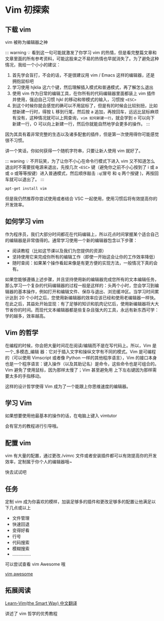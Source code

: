 # Vim 初探索

## 下载 vim

vim 被称为编辑器之神

::: warning 💡 看到这一句可能就激发了你学习 vim 的热情，但是看完整篇文章和文章里面的所有参考资料，可能这股来之不易的热情也早就消失了。为了避免这种情况，我给一个小小的建议：

1. 首先学会盲打，不会的话，不是很建议用 vim / Emacs 这样的编辑器，还是拥抱鼠标吧
2. 学习使用 hjklia 这六个键，然后理解插入模式和普通模式，再了解怎么退出
3. 使用 vim 作为日常的编辑工具，在你所有的代码编辑器里面都装上 vim 插件并使用，强迫自己习惯 hjkl 的移动和带模式的输入，习惯按 `<ESC>`
4. 到这个时候你就会感觉的确可以不用鼠标了，但是有的时候会比较别扭，比如想新建一行时，得按 L 移到行尾，然后按 a 追加，再按回车，远远比鼠标麻烦有没有，这种情况就可以上网查询，`vim 如何新建一行`，就会学到 o 可以向下新建一行，O 可以向上新建一行，然后你就能自然地学会更多的操作。
:::

因为其具有着非常完整的生态以及诸多配套的插件，但是第一次使用得你可能感觉很不习惯。

讲一个笑话，你如何获得一个随机字符串，只要让新人使用 vim 就好了。

::: waning 💡 不开玩笑，为了让你不小心在命令行模式下进入 vim 又不知道怎么退出时不需要拔电源来退出，先按几次 `<ESC>` 键（避免你之前不小心按到了 i 或 a 或 o 或等等按键）进入普通模式，然后顺序敲击 `:q`(冒号 和 q 两个按键 )，再按回车就可以退出了。
:::

```bash
apt-get install vim
```

但是我仍然推荐你尝试使用或者结合 VSC 一起使用，使用习惯后将有效提高你的开发效率。

## 如何学习 vim

作为程序员，我们大部分时间都花在代码编辑上，所以花点时间掌握某个适合自己的编辑器是非常值得的。通常学习使用一个新的编辑器包含以下步骤：

- 阅读教程（比如这节课以及我们为您提供的资源）
- 坚持使用它来完成你所有的编辑工作（即使一开始这会让你的工作效率降低）
- 随时查阅：如果某个操作看起来像是有更方便的实现方法，一般情况下真的会有。

如果您能够遵循上述步骤，并且坚持使用新的编辑器完成您所有的文本编辑任务，那么学习一个复杂的代码编辑器的过程一般是这样的：头两个小时，您会学习到编辑器的基本操作，例如打开和编辑文件、保存与退出、浏览缓冲区。当学习时间累计达到 20 个小时之后，您使用新编辑器的效率应该已经和使用老编辑器一样快。在此之后，其益处开始显现：有了足够的知识和肌肉记忆后，使用新编辑器将大大节省你的时间。而现代文本编辑器都是些复杂且强大的工具，永远有新东西可学：学的越多，效率越高。

## <strong>Vim 的哲学</strong>

在编程的时候，你会把大量时间花在阅读/编辑而不是在写代码上。所以，Vim 是一个_多模态_编辑 器：它对于插入文字和操纵文字有不同的模式。Vim 是可编程的（可以使用 Vimscript 或者像 Python 一样的其他程序语言），Vim 的接口本身也是一个程序语言：键入操作（以及其助记名）是命令，这些命令也是可组合的。Vim 避免了使用鼠标，因为那样太慢了；Vim 甚至避免用 上下左右键因为那样需要太多的手指移动。

这样的设计哲学使得 Vim 成为了一个能跟上你思维速度的编辑器。

## 学习 Vim

如果想要使用他最基本的操作的话，在电脑上键入 vimtutor

会有官方的教程进行引导哦。

## 配置 vim

vim 有大量的配置，通过更改./vimrc 文件或者安装插件都可以有效提高你的开发效率，定制属于你个人的编辑器哦~

快去试试吧

## 任务

定制 vim 成为你喜欢的模样，加装足够多的插件和更改足够多的配置让他满足以下几点或以上

- 文件管理
- 快速回退
- 变得好看
- 行号
- 代码搜索
- 模糊搜索
- ...............

可以尝试查看 vim Awesome 哦

[vim awesome](https://vimawesome.com/)

## 拓展阅读

[Learn-Vim(the Smart Way) 中文翻译](https://github.com/wsdjeg/Learn-Vim_zh_cn)

讲述了 vim 哲学的优秀教程
